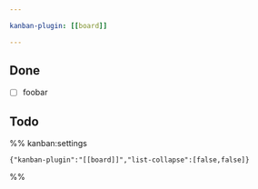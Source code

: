 ```yaml
---

kanban-plugin: [[board]]

---
```


## Done

- [ ] foobar


## Todo





%% kanban:settings
```
{"kanban-plugin":"[[board]]","list-collapse":[false,false]}
```
%%